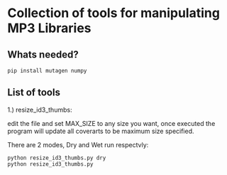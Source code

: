 # Collection of tools for manipulating MP3 Libraries
## Whats needed?

    pip install mutagen numpy

  

## List of tools

1.) resize_id3_thumbs:

edit the file and set MAX_SIZE to any size you want, once executed the program will update all coverarts to be maximum size specified.

There are 2 modes, Dry and Wet run respectvly:

	python resize_id3_thumbs.py dry
	python resize_id3_thumbs.py


